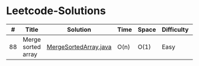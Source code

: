 # Leetcode-Solutions


| #  | Title              | Solution                                                  | Time | Space | Difficulty | Collection        | Note |
|----|--------------------|-----------------------------------------------------------|------|-------|------------|-------------------|------|
| 88 | Merge sorted array | [MergeSortedArray.java](java/array/MergeSortedArray.java) | O(n) | O(1)  | Easy       | Top Interview 150 |